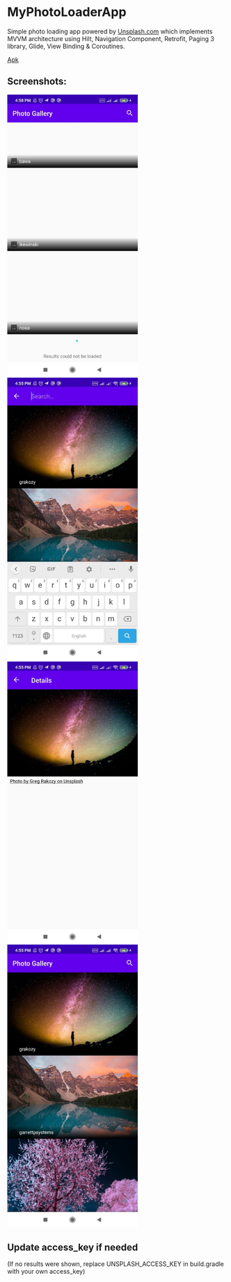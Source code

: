 # MyPhotoLoaderApp

Simple photo loading app powered by [Unsplash.com](https://unsplash.com) which implements MVVM architecture using Hilt, Navigation Component, Retrofit, Paging 3 library, Glide, View Binding & Coroutines.

[Apk](https://github.com/behnawwm/MyPhotoLoaderApp/blob/master/Apk/MyPhotoLoader.apk)


## Screenshots:
<img src="https://github.com/behnawwm/MyPhotoLoaderApp/blob/master/screenshots/photo5803347900867130566.jpg" align="left" width="300" >
<img src="https://github.com/behnawwm/MyPhotoLoaderApp/blob/master/screenshots/photo5803347900867130568.jpg" width="300" >
<img src="https://github.com/behnawwm/MyPhotoLoaderApp/blob/master/screenshots/photo5803347900867130569.jpg" align="left" width="300" >
<img src="https://github.com/behnawwm/MyPhotoLoaderApp/blob/master/screenshots/photo5803347900867130570.jpg" width="300" >
 

## Update access_key if needed
(If no results were shown, replace UNSPLASH_ACCESS_KEY in build.gradle with your own access_key)
